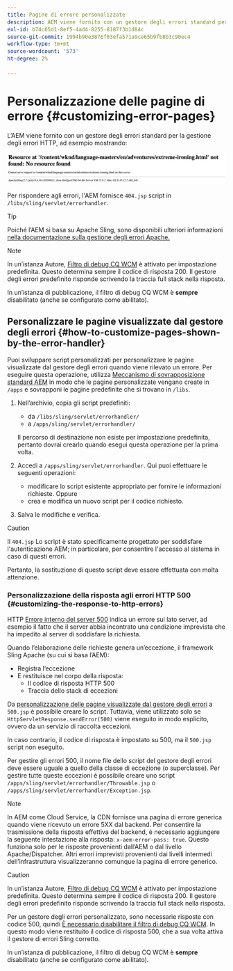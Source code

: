 ```yaml
---
title: Pagine di errore personalizzate
description: AEM viene fornito con un gestore degli errori standard per la gestione degli errori HTTP, che può essere personalizzato.
exl-id: b74c65d1-8ef5-4ad4-8255-8187f3b1d84c
source-git-commit: 1994b90e3876f03efa571a9ce65b9fb8b3c90ec4
workflow-type: tm+mt
source-wordcount: '573'
ht-degree: 2%

---
```


# Personalizzazione delle pagine di errore {#customizing-error-pages}

L’AEM viene fornito con un gestore degli errori standard per la gestione degli errori HTTP, ad esempio mostrando:

![Messaggio di errore standard](assets/error-message-standard.png)

Per rispondere agli errori, l&#39;AEM fornisce `404.jsp` script in `/libs/sling/servlet/errorhandler`.

>[!TIP]
>
>Poiché l’AEM si basa su Apache Sling, sono disponibili ulteriori informazioni [nella documentazione sulla gestione degli errori Apache.](https://sling.apache.org/documentation/the-sling-engine/errorhandling.html)

>[!NOTE]
>
>In un’istanza Autore, [Filtro di debug CQ WCM](/help/implementing/deploying/configuring-osgi.md) è attivato per impostazione predefinita. Questo determina sempre il codice di risposta 200. Il gestore degli errori predefinito risponde scrivendo la traccia full stack nella risposta.
>
>In un’istanza di pubblicazione, il filtro di debug CQ WCM è **sempre** disabilitato (anche se configurato come abilitato).

## Personalizzare le pagine visualizzate dal gestore degli errori {#how-to-customize-pages-shown-by-the-error-handler}

Puoi sviluppare script personalizzati per personalizzare le pagine visualizzate dal gestore degli errori quando viene rilevato un errore. Per eseguire questa operazione, utilizza [Meccanismo di sovrapposizione standard AEM](/help/implementing/developing/introduction/overlays.md) in modo che le pagine personalizzate vengano create in `/apps` e sovrapponi le pagine predefinite che si trovano in `/libs`.

1. Nell’archivio, copia gli script predefiniti:

   * da `/libs/sling/servlet/errorhandler/`
   * a `/apps/sling/servlet/errorhandler/`

   Il percorso di destinazione non esiste per impostazione predefinita, pertanto dovrai crearlo quando esegui questa operazione per la prima volta.

1. Accedi a `/apps/sling/servlet/errorhandler`. Qui puoi effettuare le seguenti operazioni:

   * modificare lo script esistente appropriato per fornire le informazioni richieste. Oppure
   * crea e modifica un nuovo script per il codice richiesto.

1. Salva le modifiche e verifica.

>[!CAUTION]
>
>Il `404.jsp` Lo script è stato specificamente progettato per soddisfare l&#39;autenticazione AEM; in particolare, per consentire l&#39;accesso al sistema in caso di questi errori.
>
>Pertanto, la sostituzione di questo script deve essere effettuata con molta attenzione.

### Personalizzazione della risposta agli errori HTTP 500 {#customizing-the-response-to-http-errors}

HTTP [Errore interno del server 500](https://www.w3.org/Protocols/rfc2616/rfc2616-sec10.html) indica un errore sul lato server, ad esempio il fatto che il server abbia incontrato una condizione imprevista che ha impedito al server di soddisfare la richiesta.

Quando l’elaborazione delle richieste genera un’eccezione, il framework Sling Apache (su cui si basa l’AEM):

* Registra l’eccezione
* E restituisce nel corpo della risposta:
   * Il codice di risposta HTTP 500
   * Traccia dello stack di eccezioni

Da [personalizzazione delle pagine visualizzate dal gestore degli errori](#how-to-customize-pages-shown-by-the-error-handler) a `500.jsp` è possibile creare lo script. Tuttavia, viene utilizzato solo se `HttpServletResponse.sendError(500)` viene eseguito in modo esplicito, ovvero da un servizio di raccolta eccezioni.

In caso contrario, il codice di risposta è impostato su 500, ma il `500.jsp` script non eseguito.

Per gestire gli errori 500, il nome file dello script del gestore degli errori deve essere uguale a quello della classe di eccezione (o superclasse). Per gestire tutte queste eccezioni è possibile creare uno script `/apps/sling/servlet/errorhandler/Throwable.jsp` o `/apps/sling/servlet/errorhandler/Exception.jsp`.

>[!NOTE]
>
>In AEM come Cloud Service, la CDN fornisce una pagina di errore generica quando viene ricevuto un errore 5XX dal backend. Per consentire la trasmissione della risposta effettiva del backend, è necessario aggiungere la seguente intestazione alla risposta: `x-aem-error-pass: true`.
>Questo funziona solo per le risposte provenienti dall’AEM o dal livello Apache/Dispatcher. Altri errori imprevisti provenienti dai livelli intermedi dell’infrastruttura visualizzeranno comunque la pagina di errore generico.

>[!CAUTION]
>
>In un’istanza Autore, [Filtro di debug CQ WCM](/help/implementing/deploying/configuring-osgi.md) è attivato per impostazione predefinita. Questo determina sempre il codice di risposta 200. Il gestore degli errori predefinito risponde scrivendo la traccia full stack nella risposta.
>
>Per un gestore degli errori personalizzato, sono necessarie risposte con codice 500, quindi [È necessario disabilitare il filtro di debug CQ WCM](/help/implementing/deploying/configuring-osgi.md). In questo modo viene restituito il codice di risposta 500, che a sua volta attiva il gestore di errori Sling corretto.
>
>In un’istanza di pubblicazione, il filtro di debug CQ WCM è **sempre** disabilitato (anche se configurato come abilitato).
